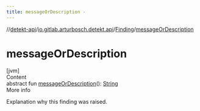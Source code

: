 ```yaml
---
title: messageOrDescription -
---
```

//[detekt-api](../../index.md)/[io.gitlab.arturbosch.detekt.api](../index.md)/[Finding](index.md)/[messageOrDescription](message-or-description.md)



# messageOrDescription  
[jvm]  
Content  
abstract fun [messageOrDescription](message-or-description.md)(): [String](https://kotlinlang.org/api/latest/jvm/stdlib/kotlin/-string/index.html)  
More info  


Explanation why this finding was raised.

  



